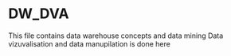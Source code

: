 # DW_DVA
This file contains data warehouse concepts and data mining
Data vizuvalisation and data manupilation is done here
